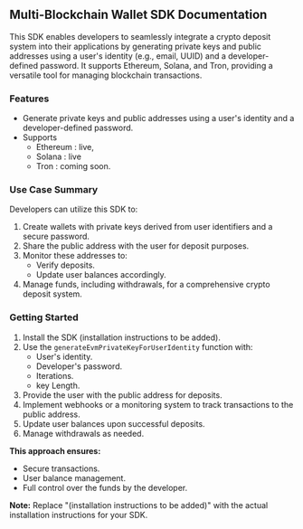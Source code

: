 ## Multi-Blockchain Wallet SDK Documentation

This SDK enables developers to seamlessly integrate a crypto deposit system into their applications by generating private keys and public addresses using a user's identity (e.g., email, UUID) and a developer-defined password. It supports Ethereum, Solana, and Tron, providing a versatile tool for managing blockchain transactions.

### Features

* Generate private keys and public addresses using a user's identity and a developer-defined password.
* Supports 
    - Ethereum : live,
    - Solana : live 
    - Tron : coming soon.


### Use Case Summary

Developers can utilize this SDK to:

1. Create wallets with private keys derived from user identifiers and a secure password.
2. Share the public address with the user for deposit purposes.
3. Monitor these addresses to:
    * Verify deposits.
    * Update user balances accordingly.
4. Manage funds, including withdrawals, for a comprehensive crypto deposit system.

### Getting Started

1. Install the SDK (installation instructions to be added).
2. Use the `generateEvmPrivateKeyForUserIdentity` function with:
    * User's identity.
    * Developer's password.
    * Iterations.
    * key Length.
3. Provide the user with the public address for deposits.
4. Implement webhooks or a monitoring system to track transactions to the public address.
5. Update user balances upon successful deposits.
6. Manage withdrawals as needed.

**This approach ensures:**

* Secure transactions.
* User balance management.
* Full control over the funds by the developer.

**Note:** Replace "(installation instructions to be added)" with the actual installation instructions for your SDK.
